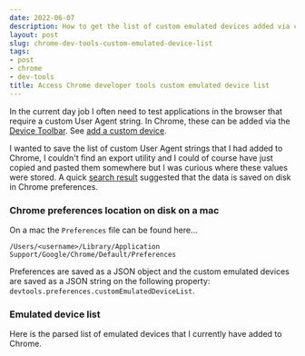 ```yaml
---
date: 2022-06-07
description: How to get the list of custom emulated devices added via chrome developer tools.
layout: post
slug: chrome-dev-tools-custom-emulated-device-list
tags:
- post
- chrome
- dev-tools
title: Access Chrome developer tools custom emulated device list 
---
```


In the current day job I often need to test applications in the browser that require a custom User Agent string. In Chrome, these can be added via the [Device Toolbar](https://developer.chrome.com/docs/devtools/device-mode/#viewport). See [add a custom device](https://developer.chrome.com/docs/devtools/device-mode/#custom).

I wanted to save the list of custom User Agent strings that I had added to Chrome, I couldn't find an export utility and I could of course have just copied and pasted them somewhere but I was curious where these values were stored. A quick [search result](https://stackoverflow.com/questions/39587659/get-emulator-list-from-chrome) suggested that the data is saved on disk in Chrome preferences.

### Chrome preferences location on disk on a mac

On a mac the `Preferences` file can be found here...

```
/Users/<username>/Library/Application Support/Google/Chrome/Default/Preferences
```

Preferences are saved as a JSON object and the custom emulated devices are saved as a JSON string on the following property: `devtools.preferences.customEmulatedDeviceList`.

### Emulated device list

Here is the parsed list of emulated devices that I currently have added to Chrome.

<script>
import CustomEmulatedDeviceList from '$lib/custom-emulated-device-list/CustomEmulatedDeviceList.svelte';
</script>
<CustomEmulatedDeviceList/>
